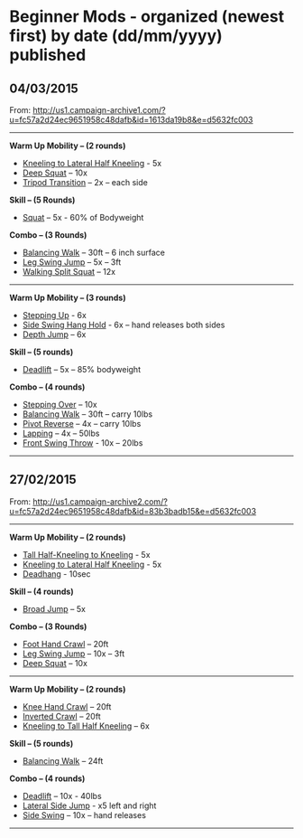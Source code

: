 # Beginner Mods - organized (newest first) by date (dd/mm/yyyy) published


## 04/03/2015

From: http://us1.campaign-archive1.com/?u=fc57a2d24ec9651958c48dafb&id=1613da19b8&e=d5632fc003

---

**Warm Up Mobility – (2 rounds)**
* [Kneeling to Lateral Half Kneeling](https://www.youtube.com/watch?v=63YcYPaYiq0) - 5x
* [Deep Squat](https://www.youtube.com/watch?v=ZlgMxdibUI0) – 10x
* [Tripod Transition](https://www.youtube.com/watch?v=ErLwBXuyjXM) – 2x – each side

**Skill – (5 Rounds)**
* [Squat](https://www.youtube.com/watch?v=ZlgMxdibUI0) – 5x - 60% of Bodyweight 

**Combo – (3 Rounds)**
* [Balancing Walk](https://www.youtube.com/watch?v=mS7eNSEZrpc) – 30ft – 6 inch surface 
* [Leg Swing Jump](https://www.youtube.com/watch?v=mvtjTEAbQJw) – 5x – 3ft
* [Walking Split Squat](https://www.youtube.com/watch?v=3zy0Yx8oZoM) – 12x

---

**Warm Up Mobility – (3 rounds)**
* [Stepping Up](https://www.youtube.com/watch?v=fbUlKDY9_aA) - 6x
* [Side Swing Hang Hold](https://www.youtube.com/watch?v=J0um4qnCmHM) - 6x – hand releases both sides
* [Depth Jump](https://www.youtube.com/watch?v=LDR2RzJcS_4) – 6x

**Skill – (5 rounds)**
* [Deadlift](https://www.youtube.com/watch?v=s9k7uZTkyP4) – 5x – 85% bodyweight

**Combo – (4 rounds)**
* [Stepping Over](https://www.youtube.com/watch?v=qv-2qY0_MNE) – 10x
* [Balancing Walk](https://www.youtube.com/watch?v=mS7eNSEZrpc) – 30ft – carry 10lbs
* [Pivot Reverse](https://www.youtube.com/watch?v=mNDiyo9_G4Q) – 4x – carry 10lbs
* [Lapping](https://www.youtube.com/watch?v=MpXm6_ypAPY) – 4x – 50lbs
* [Front Swing Throw](https://www.youtube.com/watch?v=J9S7gC0vGsM) - 10x – 20lbs

---


## 27/02/2015

From: http://us1.campaign-archive2.com/?u=fc57a2d24ec9651958c48dafb&id=83b3badb15&e=d5632fc003

---

**Warm Up Mobility – (2 rounds)**
* [Tall Half-Kneeling to Kneeling](https://www.youtube.com/watch?v=vwWlNsCCQQw) - 5x
* [Kneeling to Lateral Half Kneeling](https://www.youtube.com/watch?v=63YcYPaYiq0) - 5x
* [Deadhang](https://www.youtube.com/watch?v=2b4HwWUQaCQ) - 10sec

**Skill – (4 rounds)**
* [Broad Jump](https://www.youtube.com/watch?v=hYm0_dUaykk) – 5x

**Combo – (3 Rounds)**
* [Foot Hand Crawl](https://www.youtube.com/watch?v=7GfVNCke8gk) – 20ft
* [Leg Swing Jump](https://www.youtube.com/watch?v=mvtjTEAbQJw) – 10x – 3ft
* [Deep Squat](https://www.youtube.com/watch?v=ZlgMxdibUI0) – 10x

---

**Warm Up Mobility – (2 rounds)**
* [Knee Hand Crawl](https://www.youtube.com/watch?v=PIn1J5TCq4Q) – 20ft
* [Inverted Crawl](https://www.youtube.com/watch?v=ScFJIrgb7Ec) – 20ft
* [Kneeling to Tall Half Kneeling](https://www.youtube.com/watch?v=5FFE6rRh-L4) – 6x

**Skill – (5 rounds)**
* [Balancing Walk](https://www.youtube.com/watch?v=mS7eNSEZrpc) – 24ft

**Combo – (4 rounds)**
* [Deadlift](https://www.youtube.com/watch?v=s9k7uZTkyP4)  – 10x - 40lbs
* [Lateral Side Jump](https://www.youtube.com/watch?v=98AXMtapt3A) - x5 left and right
* [Side Swing](https://www.youtube.com/watch?v=nn_1gFSS9Ec) – 10x – hand releases 

---


